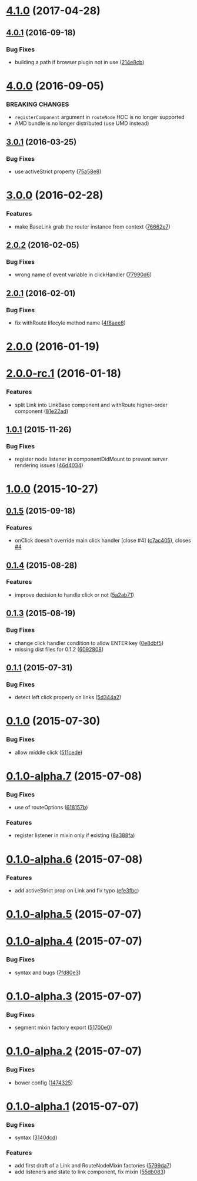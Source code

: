 <a name="4.1.0"></a>
# [4.1.0](https://github.com/router5/react-router5/compare/v4.0.1...v4.1.0) (2017-04-28)



<a name="4.0.1"></a>
## [4.0.1](https://github.com/router5/react-router5/compare/v4.0.0...v4.0.1) (2016-09-18)


### Bug Fixes

* building a path if browser plugin not in use ([214e8cb](https://github.com/router5/react-router5/commit/214e8cb))



<a name="4.0.0"></a>
# [4.0.0](https://github.com/router5/react-router5/compare/v3.1.0...v4.0.0) (2016-09-05)

### BREAKING CHANGES

* `registerComponent` argument in `routeNode` HOC is no longer supported
* AMD bundle is no longer distributed (use UMD instead)


<a name="3.0.1"></a>
## [3.0.1](https://github.com/router5/react-router5/compare/v3.0.0...v3.0.1) (2016-03-25)


### Bug Fixes

* use activeStrict property ([75a58e8](https://github.com/router5/react-router5/commit/75a58e8))



<a name="3.0.0"></a>
# [3.0.0](https://github.com/router5/react-router5/compare/v2.0.2...v3.0.0) (2016-02-28)


### Features

* make BaseLink grab the router instance from context ([76662e7](https://github.com/router5/react-router5/commit/76662e7))



<a name="2.0.2"></a>
## [2.0.2](https://github.com/router5/react-router5/compare/v2.0.1...v2.0.2) (2016-02-05)


### Bug Fixes

* wrong name of event variable in clickHandler ([77990d6](https://github.com/router5/react-router5/commit/77990d6))



<a name="2.0.1"></a>
## [2.0.1](https://github.com/router5/react-router5/compare/v2.0.0...v2.0.1) (2016-02-01)


### Bug Fixes

* fix withRoute lifecyle method name ([4f8aee8](https://github.com/router5/react-router5/commit/4f8aee8))



<a name="2.0.0"></a>
# [2.0.0](https://github.com/router5/react-router5/compare/v2.0.0-rc.2...v2.0.0) (2016-01-19)




<a name="2.0.0-rc.1"></a>
# [2.0.0-rc.1](https://github.com/router5/react-router5/compare/v1.0.1...v2.0.0-rc.1) (2016-01-18)


### Features

* split Link into LinkBase component and withRoute higher-order component ([81e22ad](https://github.com/router5/react-router5/commit/81e22ad))



<a name="1.0.1"></a>
## [1.0.1](https://github.com/router5/react-router5/compare/v1.0.0...v1.0.1) (2015-11-26)


### Bug Fixes

* register node listener in componentDidMount to prevent server rendering issues ([46d4034](https://github.com/router5/react-router5/commit/46d4034))



<a name="1.0.0"></a>
# [1.0.0](https://github.com/router5/react-router5/compare/v0.1.5...v1.0.0) (2015-10-27)




<a name="0.1.5"></a>
## [0.1.5](https://github.com/router5/react-router5/compare/v0.1.4...v0.1.5) (2015-09-18)


### Features

* onClick doesn't override main click handler [close #4] ([c7ac405](https://github.com/router5/react-router5/commit/c7ac405)), closes [#4](https://github.com/router5/react-router5/issues/4)



<a name="0.1.4"></a>
## [0.1.4](https://github.com/router5/react-router5/compare/v0.1.3...v0.1.4) (2015-08-28)


### Features

* improve decision to handle click or not ([5a2ab71](https://github.com/router5/react-router5/commit/5a2ab71))



<a name="0.1.3"></a>
## [0.1.3](https://github.com/router5/react-router5/compare/v0.1.1...v0.1.3) (2015-08-19)


### Bug Fixes

* change click handler condition to allow ENTER key ([0e8dbf5](https://github.com/router5/react-router5/commit/0e8dbf5))
* missing dist files for 0.1.2 ([6092808](https://github.com/router5/react-router5/commit/6092808))



<a name="0.1.1"></a>
## [0.1.1](https://github.com/router5/react-router5/compare/v0.1.0...v0.1.1) (2015-07-31)


### Bug Fixes

* detect left click properly on links ([5d344a2](https://github.com/router5/react-router5/commit/5d344a2))



<a name="0.1.0"></a>
# [0.1.0](https://github.com/router5/react-router5/compare/v0.1.0-alpha.7...v0.1.0) (2015-07-30)


### Bug Fixes

* allow middle click ([511cede](https://github.com/router5/react-router5/commit/511cede))



<a name="0.1.0-alpha.7"></a>
# [0.1.0-alpha.7](https://github.com/router5/react-router5/compare/v0.1.0-alpha.6...v0.1.0-alpha.7) (2015-07-08)


### Bug Fixes

* use of routeOptions ([618157b](https://github.com/router5/react-router5/commit/618157b))

### Features

* register listener in mixin only if existing ([8a388fa](https://github.com/router5/react-router5/commit/8a388fa))



<a name="0.1.0-alpha.6"></a>
# [0.1.0-alpha.6](https://github.com/router5/react-router5/compare/v0.1.0-alpha.5...v0.1.0-alpha.6) (2015-07-08)


### Features

* add activeStrict prop on Link and fix typo ([efe3fbc](https://github.com/router5/react-router5/commit/efe3fbc))



<a name="0.1.0-alpha.5"></a>
# [0.1.0-alpha.5](https://github.com/router5/react-router5/compare/v0.1.0-alpha.4...v0.1.0-alpha.5) (2015-07-07)




<a name="0.1.0-alpha.4"></a>
# [0.1.0-alpha.4](https://github.com/router5/react-router5/compare/v0.1.0-alpha.3...v0.1.0-alpha.4) (2015-07-07)


### Bug Fixes

* syntax and bugs ([7fd80e3](https://github.com/router5/react-router5/commit/7fd80e3))



<a name="0.1.0-alpha.3"></a>
# [0.1.0-alpha.3](https://github.com/router5/react-router5/compare/v0.1.0-alpha.2...v0.1.0-alpha.3) (2015-07-07)


### Bug Fixes

* segment mixin factory export ([51700e0](https://github.com/router5/react-router5/commit/51700e0))



<a name="0.1.0-alpha.2"></a>
# [0.1.0-alpha.2](https://github.com/router5/react-router5/compare/v0.1.0-alpha.1...v0.1.0-alpha.2) (2015-07-07)


### Bug Fixes

* bower config ([1474325](https://github.com/router5/react-router5/commit/1474325))



<a name="0.1.0-alpha.1"></a>
# [0.1.0-alpha.1](https://github.com/router5/react-router5/compare/5799da7...v0.1.0-alpha.1) (2015-07-07)


### Bug Fixes

* syntax ([3140dcd](https://github.com/router5/react-router5/commit/3140dcd))

### Features

* add first draft of a Link and RouteNodeMixin factories ([5799da7](https://github.com/router5/react-router5/commit/5799da7))
* add listeners and state to link component, fix mixin ([55db083](https://github.com/router5/react-router5/commit/55db083))



